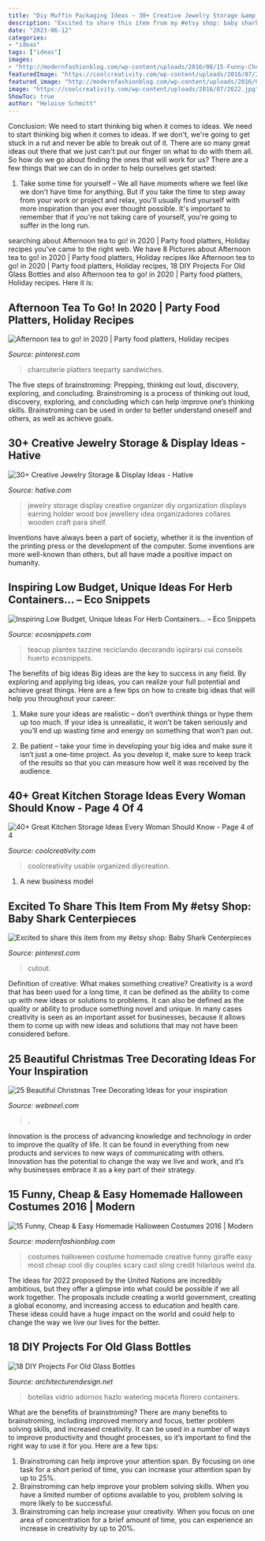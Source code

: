 ```yaml
---
title: "Diy Muffin Packaging Ideas ~ 30+ Creative Jewelry Storage &amp; Display Ideas"
description: "Excited to share this item from my #etsy shop: baby shark centerpieces"
date: "2023-06-12"
categories:
- "ideas"
tags: ["ideas"]
images:
- "http://modernfashionblog.com/wp-content/uploads/2016/08/15-Funny-Cheap-Easy-Homemade-Halloween-Costumes-2016-12.jpg"
featuredImage: "https://coolcreativity.com/wp-content/uploads/2016/07/2622.jpg"
featured_image: "http://modernfashionblog.com/wp-content/uploads/2016/08/15-Funny-Cheap-Easy-Homemade-Halloween-Costumes-2016-12.jpg"
image: "https://coolcreativity.com/wp-content/uploads/2016/07/2622.jpg"
ShowToc: true
author: "Heloise Schmitt"
---
```



Conclusion: We need to start thinking big when it comes to ideas.
We need to start thinking big when it comes to ideas. If we don't, we're going to get stuck in a rut and never be able to break out of it. There are so many great ideas out there that we just can't put our finger on what to do with them all. So how do we go about finding the ones that will work for us? There are a few things that we can do in order to help ourselves get started: 
1) Take some time for yourself – We all have moments where we feel like we don't have time for anything. But if you take the time to step away from your work or project and relax, you'll usually find yourself with more inspiration than you ever thought possible. It's important to remember that if you're not taking care of yourself, you're going to suffer in the long run.

	

		
searching about Afternoon tea to go! in 2020 | Party food platters, Holiday recipes you've came to the right web. We have 8 Pictures about Afternoon tea to go! in 2020 | Party food platters, Holiday recipes like Afternoon tea to go! in 2020 | Party food platters, Holiday recipes, 18 DIY Projects For Old Glass Bottles and also Afternoon tea to go! in 2020 | Party food platters, Holiday recipes. Here it is:
		
    
## Afternoon Tea To Go! In 2020 | Party Food Platters, Holiday Recipes

<img loading=lazy src="https://i.pinimg.com/736x/a3/39/1a/a3391aba46df2aa642211936eaa191d3.jpg" onerror="this.onerror=null;this.src='https://tse3.mm.bing.net/th?id=OIP.hsUPqn1p8Att9LO3o3WIngHaJ3&amp;pid=15.1';" alt="Afternoon tea to go! in 2020 | Party food platters, Holiday recipes">

_Source: pinterest.com_

>charcuterie platters teeparty sandwiches. 

	

The five steps of brainstroming: Prepping, thinking out loud, discovery, exploring, and concluding.
Brainstroming is a process of thinking out loud, discovery, exploring, and concluding which can help improve one’s thinking skills. Brainstroming can be used in order to better understand oneself and others, as well as achieve goals.

    
## 30+ Creative Jewelry Storage &amp; Display Ideas - Hative

<img loading=lazy src="https://hative.com/wp-content/uploads/2015/01/jewelry-storage-display-ideas/25-jewelry-storage-display-ideas.jpg" onerror="this.onerror=null;this.src='https://tse1.mm.bing.net/th?id=OIP.2d8TlFESoVRosgNBgj1dKQHaJ4&amp;pid=15.1';" alt="30+ Creative Jewelry Storage &amp; Display Ideas - Hative">

_Source: hative.com_

>jewelry storage display creative organizer diy organization displays earring holder wood box jewellery idea organizadores collares wooden craft para shelf. 

	

Inventions have always been a part of society, whether it is the invention of the printing press or the development of the computer. Some inventions are more well-known than others, but all have made a positive impact on humanity.

    
## Inspiring Low Budget, Unique Ideas For Herb Containers… – Eco Snippets

<img loading=lazy src="https://www.ecosnippets.com/wp-content/uploads/2015/07/herb-container-ideas-11.jpg" onerror="this.onerror=null;this.src='https://tse1.mm.bing.net/th?id=OIP.2gNfp99xpew1cQ52Gvi7RgHaLH&amp;pid=15.1';" alt="Inspiring Low Budget, Unique Ideas For Herb Containers… – Eco Snippets">

_Source: ecosnippets.com_

>teacup plantes tazzine reciclando decorando ispirarsi cui conseils huerto ecosnippets. 

	

The benefits of big ideas
Big ideas are the key to success in any field. By exploring and applying big ideas, you can realize your full potential and achieve great things. Here are a few tips on how to create big ideas that will help you throughout your career:
1. Make sure your ideas are realistic – don’t overthink things or hype them up too much. If your idea is unrealistic, it won’t be taken seriously and you’ll end up wasting time and energy on something that won’t pan out.

2. Be patient – take your time in developing your big idea and make sure it isn’t just a one-time project. As you develop it, make sure to keep track of the results so that you can measure how well it was received by the audience.


    
## 40+ Great Kitchen Storage Ideas Every Woman Should Know - Page 4 Of 4

<img loading=lazy src="https://coolcreativity.com/wp-content/uploads/2016/07/2622.jpg" onerror="this.onerror=null;this.src='https://tse4.mm.bing.net/th?id=OIP.A6fXf6CusskIyK63w01lpQHaMS&amp;pid=15.1';" alt="40+ Great Kitchen Storage Ideas Every Woman Should Know - Page 4 of 4">

_Source: coolcreativity.com_

>coolcreativity usable organized diycreation. 

	

1. A new business model 

    
## Excited To Share This Item From My #etsy Shop: Baby Shark Centerpieces

<img loading=lazy src="https://i.pinimg.com/736x/f5/a5/27/f5a52727a191bb9cc967ce53bb9b17ae.jpg" onerror="this.onerror=null;this.src='https://tse4.mm.bing.net/th?id=OIP.REdhLRnZVL6FeAaEgfCWCAHaJ3&amp;pid=15.1';" alt="Excited to share this item from my #etsy shop: Baby Shark Centerpieces">

_Source: pinterest.com_

>cutout. 

	

Definition of creative: What makes something creative?
Creativity is a word that has been used for a long time, it can be defined as the ability to come up with new ideas or solutions to problems. It can also be defined as the quality or ability to produce something novel and unique. In many cases creativity is seen as an important asset for businesses, because it allows them to come up with new ideas and solutions that may not have been considered before.

    
## 25 Beautiful Christmas Tree Decorating Ideas For Your Inspiration

<img loading=lazy src="https://webneel.com/daily/sites/default/files/images/daily/12-2013/15-christmas-tree-decorating-ideas.jpg" onerror="this.onerror=null;this.src='https://tse3.mm.bing.net/th?id=OIP.Edas8W1NPmZb-J6qr67ijAHaLH&amp;pid=15.1';" alt="25 Beautiful Christmas Tree Decorating Ideas for your inspiration">

_Source: webneel.com_

>. 

	

Innovation is the process of advancing knowledge and technology in order to improve the quality of life. It can be found in everything from new products and services to new ways of communicating with others. Innovation has the potential to change the way we live and work, and it’s why businesses embrace it as a key part of their strategy.

    
## 15 Funny, Cheap &amp; Easy Homemade Halloween Costumes 2016 | Modern

<img loading=lazy src="http://modernfashionblog.com/wp-content/uploads/2016/08/15-Funny-Cheap-Easy-Homemade-Halloween-Costumes-2016-12.jpg" onerror="this.onerror=null;this.src='https://tse2.mm.bing.net/th?id=OIP.QocpSF396rEjlA6TWRQmiQHaHl&amp;pid=15.1';" alt="15 Funny, Cheap &amp; Easy Homemade Halloween Costumes 2016 | Modern">

_Source: modernfashionblog.com_

>costumes halloween costume homemade creative funny giraffe easy most cheap cool diy couples scary cast sling credit hilarious weird da. 

	

The ideas for 2022 proposed by the United Nations are incredibly ambitious, but they offer a glimpse into what could be possible if we all work together. The proposals include creating a world government, creating a global economy, and increasing access to education and health care. These ideas could have a huge impact on the world and could help to change the way we live our lives for the better.

    
## 18 DIY Projects For Old Glass Bottles

<img loading=lazy src="https://cdn.architecturendesign.net/wp-content/uploads/2015/09/AD-DIY-Projects-For-Old-Glass-Bottles-16.jpg" onerror="this.onerror=null;this.src='https://tse1.mm.bing.net/th?id=OIP.PxeHN-CTz1kaOG121OM3-QHaJY&amp;pid=15.1';" alt="18 DIY Projects For Old Glass Bottles">

_Source: architecturendesign.net_

>botellas vidrio adornos hazlo watering maceta florero containers. 

	

What are the benefits of brainstroming?
There are many benefits to brainstroming, including improved memory and focus, better problem solving skills, and increased creativity. It can be used in a number of ways to improve productivity and thought processes, so it’s important to find the right way to use it for you. Here are a few tips: 
1. Brainstroming can help improve your attention span. By focusing on one task for a short period of time, you can increase your attention span by up to 25%. 
2. Brainstroming can help improve your problem solving skills. When you have a limited number of options available to you, problem solving is more likely to be successful. 
3. Brainstroming can help increase your creativity. When you focus on one area of concentration for a brief amount of time, you can experience an increase in creativity by up to 20%.

